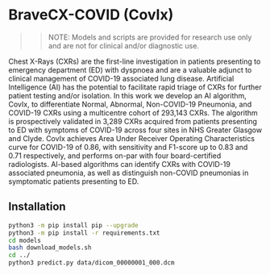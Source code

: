 # BraveCX-COVID (CovIx)
>> NOTE: Models and scripts are provided for research use only and are not for clinical and/or diagnostic use.

Chest X-Rays (CXRs) are the first-line investigation in patients presenting to emergency department (ED) with dyspnoea and are a valuable adjunct to clinical management of COVID-19 associated lung disease. Artificial Intelligence (AI) has the potential to facilitate rapid triage of CXRs for further patient testing and/or isolation. In this work we develop an AI algorithm, CovIx, to differentiate Normal, Abnormal, Non-COVID-19 Pneumonia, and COVID-19 CXRs using a multicentre cohort of 293,143 CXRs. The algorithm is prospectively validated in 3,289 CXRs acquired from patients presenting to ED with symptoms of COVID-19 across four sites in NHS Greater Glasgow and Clyde. CovIx achieves Area Under Receiver Operating Characteristics curve for COVID-19 of 0.86, with sensitivity and F1-score up to 0.83 and 0.71 respectively, and performs on-par with four board-certified radiologists. AI-based algorithms can identify CXRs with COVID-19 associated pneumonia, as well as distinguish non-COVID pneumonias in symptomatic patients presenting to ED.

## Installation

```bash
python3 -m pip install pip --upgrade
python3 -m pip install -r requirements.txt
cd models
bash download_models.sh
cd ../
python3 predict.py data/dicom_00000001_000.dcm
```